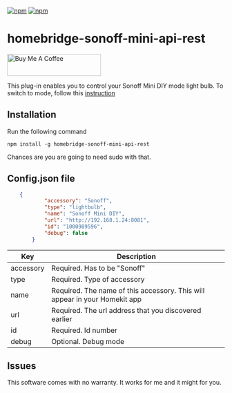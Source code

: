 [![npm](https://badgen.net/npm/v/homebridge-sonoff-mini-api-rest/latest)](https://www.npmjs.com/package/homebridge-sonoff-mini-api-rest)
[![npm](https://badgen.net/npm/dt/homebridge-sonoff-mini-api-rest)](https://www.npmjs.com/package/homebridge-sonoff-mini-api-rest)


# homebridge-sonoff-mini-api-rest

<a href="https://www.buymeacoffee.com/myroom" target="_blank"><img src="https://cdn.buymeacoffee.com/buttons/default-orange.png" alt="Buy Me A Coffee" style="height: 51px !important;width: 217px !important;" ></a>

This plug-in enables you to control your Sonoff Mini DIY mode light bulb. To switch to mode, follow this <a href="https://github.com/itead/Sonoff_Devices_DIY_Tools/blob/master/SONOFF%20DIY%20MODE%20Protocol%20Doc%20v1.4.md"> instruction</a>

## Installation

Run the following command
```
npm install -g homebridge-sonoff-mini-api-rest
```

Chances are you are going to need sudo with that.

## Config.json file

```json
	{
            "accessory": "Sonoff",
            "type": "lightbulb",
            "name": "Sonoff Mini DIY",
            "url": "http://192.168.1.24:8081",
            "id": "1000989596",
            "debug": false 
        }
```

| Key           | Description                                                                        |
|---------------|------------------------------------------------------------------------------------|
| accessory     | Required. Has to be "Sonoff"                                             			 |
| type          | Required. Type of accessory                                                        |
| name          | Required. The name of this accessory. This will appear in your Homekit app         |
| url           | Required. The url address that you discovered earlier                              |
| id            | Required. Id number																 |
| debug			| Optional. Debug mode																 |

## Issues

This software comes with no warranty. It works for me and it might for you.
